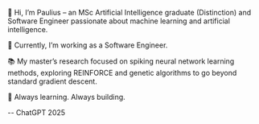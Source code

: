 👋 Hi, I’m Paulius – an MSc Artificial Intelligence graduate (Distinction) and Software Engineer passionate about machine learning and artificial intelligence.

💼 Currently, I’m working as a Software Engineer.

📚 My master’s research focused on spiking neural network learning methods, exploring REINFORCE and genetic algorithms to go beyond standard gradient descent.

🌱 Always learning. Always building.

-- ChatGPT 2025
<!---
PingPongPaulius/PingPongPaulius is a ✨ special ✨ repository because its `README.md` (this file) appears on your GitHub profile.
You can click the Preview link to take a look at your changes.
--->
